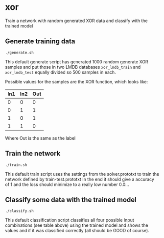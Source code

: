 # xor
Train a network with random generated XOR data and classify with the trained model

## Generate training data
    ./generate.sh

This default generate script has generated 1000 random generate XOR samples and put those in two LMDB databases ```xor_lmdb_train``` and ```xor_lmdb_test``` equally divided so 500 samples in each.

Possible values for the samples are the XOR function, which looks like:

| In1 | In2 | Out |
|-----|-----|-----|
|  0  |  0  |  0  |
|  0  |  1  |  1  |
|  1  |  0  |  1  |
|  1  |  1  |  0  |

Where Out is the same as the label

## Train the network
    ./train.sh

This default train script uses the settings from the solver.prototxt to train the network defined by train-test.prototxt
In the end it should give a accuracy of 1 and the loss should minimize to a really low number 0.0...

## Classify some data with the trained model
    ./classify.sh

This default classification script classifies all four possible Input combinations (see table above) using the trained model and shows the values and if it was classified correctly (all should be GOOD of course).
